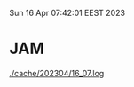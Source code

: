 Sun 16 Apr 07:42:01 EEST 2023
# JAM
<a href='./cache/202304/16_07.log'>./cache/202304/16_07.log</a>

